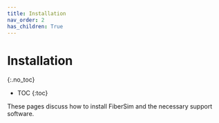```yaml
---
title: Installation
nav_order: 2
has_children: True
---
```


# Installation
{:.no_toc}

* TOC
{:toc}

These pages discuss how to install FiberSim and the necessary support software.